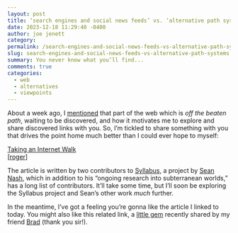 ```yaml
---
layout: post
title: ‘search engines and social news feeds’ vs. ‘alternative path systems’
date: 2023-12-18 11:29:40 -0400
author: joe jenett
category: 
permalink: /search-engines-and-social-news-feeds-vs-alternative-path-systems/
slug: search-engines-and-social-news-feeds-vs-alternative-path-systems
summary: You never know what you’ll find...
comments: true
categories:
  - web
  - alternatives
  - viewpoints
---
```

<p>
About a week ago, I <a href="https://iwebthings.joejenett.com/linkylove-inspired-12-10-23/">mentioned</a> that part of the web which is <em>off the beaten path</em>, waiting to be discovered, and how it motivates me to explore and share discovered links with you. So, I’m tickled to share something with you that drives the point home much better than I could ever hope to myself:
</p>
<p>
<a title="Taking an Internet Walk – Syllabus" href="https://syllabusproject.org/syllabus-for-taking-an-internet-walk/">Taking an Internet Walk</a><br>[<a href="https://pinboard.in/u:roger">roger</a>]
</p>
<p>
The article is written by two contributors to <a title="Syllabus" href="https://syllabusproject.org/">Syllabus</a>, a project by <a title="Sean Nash" href="https://senash.com/">Sean Nash</a>, which in addition to his “ongoing research into subterranean worlds,” has a long list of contributors. It’ll take some time, but I’ll soon be exploring the Syllabus project and Sean’s other work <em>much</em> further.
</p>
<p>
In the meantime, I’ve got a feeling you’re gonna like the article I linked to today. You might also like this related link, a <a title="neorings.org" href="https://neorings.org/webrings">little gem</a> recently shared by my friend <a href="https://pinboard.in/u:ramblinggit">Brad</a> (thank you sir!). 
</p>





<a href="https://brid.gy/publish/mastodon"></a>